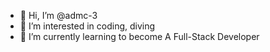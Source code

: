 - 👋 Hi, I’m @admc-3
- 👀 I’m interested in coding, diving
- 🌱 I’m currently learning to become A Full-Stack Developer
<!---
admc-3/admc-3 is a ✨ special ✨ repository because its `README.md` (this file) appears on your GitHub profile.
You can click the Preview link to take a look at your changes.
--->
